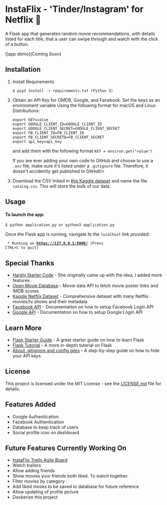 # InstaFlix - 'Tinder/Instagram' for Netflix 🍿

A Flask app that generates random movie recommendations, with details listed for each title, that a user can swipe through and watch with the click of a button.

![app demo](Coming Soon)

## Installation
1. Install Requirements 

    ```$ pip3 install -r requirements.txt (Python 3)```

2. Obtain an API Key for OMDB, Google, and Facebook. Set the keys as an environment variable
    Using the following format for macOS and Linux Distributions:

    ```
    export KEY=value
    export GOOGLE_CLIENT_ID=GOOGLE_CLIENT_ID
    export GOOGLE_CLIENT_SECRET=GOOGLE_CLIENT_SECRET
    export FB_CLIENT_ID=FB_CLIENT_ID
    export FB_CLIENT_SECRETD=FB_CLIENT_SECRET
    export api_key=api_key
    
    ```

    and add them with the following format `KEY = environ.get("value")`

    If you are ever adding your own code to GitHub and choose to use a `.env` file, make sure it's listed under a `.gitignore` file. Therefore, it doesn't accidently get published to GitHub!=

3. Download the CSV linked in [this Kaggle dataset](https://www.kaggle.com/shivamb/netflix-shows) and name the file `catalog.csv`. This will store the bulk of our data.

## Usage
#### To launch the app:
    $ python application.py or python3 application.py

Once the Flask app is running, navigate to the `localhost` link provided:

<code> * Running on <b>https://127.0.0.1:5000/</b> (Press CTRL+C to quit)</code>


## Special Thanks

* [Harshi Starter Code](https://github.com/harshibar) - She originally came up with the idea, I added more features.
* [Open Movie Database](http://www.omdbapi.com/) - Movie data API to fetch movie poster links and IMDB scores
* [Kaggle Netflix Dataset](https://www.kaggle.com/shivamb/netflix-shows) - Comprehensive dataset with many Netflix movies/tv shows and their metadata
* [Facebook API](https://developers.facebook.com/docs/apps/) - Documentation on how to setup Facebook Login API
* [Google API](https://developers.google.com/identity) - Documentation on how to setup Google Login API


## Learn More

* [Flask Starter Guide](https://www.freecodecamp.org/news/how-to-build-a-web-application-using-flask-and-deploy-it-to-the-cloud-3551c985e492/) - A great starter guide on how to learn Flask
* [Flask Tutorial](https://blog.miguelgrinberg.com/post/the-flask-mega-tutorial-part-i-hello-world) - A more in-depth tutorial on Flask
* [About .gitignore and config giles](https://medium.com/black-tech-diva/hide-your-api-keys-7635e181a06c) - A step-by-step guide on how to hide your API keys

## License

This project is licensed under the MIT License - see the [LICENSE.md](https://github.com\InstaFlix\LICENSE) file for details.

## Features Added
* Google Authentication
* Facebook Authentication
* Database to keep track of users
* Social profile icon on dashboard

## Future Features Currently Working On
* [InstaFlix Trello Agile Board](https://trello.com/b/SEMkB36D/instaflix-project)
* Watch trailers
* Allow adding friends 
* Show movies your friends both liked. To watch together.
* Filter movies by category
* Add liked moves to be saved to database for future reference
* Allow updating of profile picture
* Dockerize this project